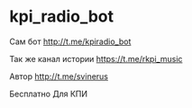 # kpi_radio_bot

Сам бот http://t.me/kpiradio_bot

Так же канал истории https://t.me/rkpi_music


Автор http://t.me/svinerus

Бесплатно
Для КПИ


